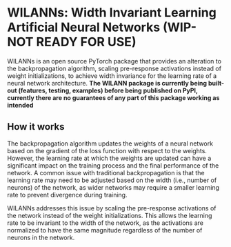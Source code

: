 # WILANNs: Width Invariant Learning Artificial Neural Networks (WIP- NOT READY FOR USE)
WILANNs is an open source PyTorch package that provides an alteration to the backpropagation algorithm, scaling pre-response activations instead of weight initializations, to achieve width invariance for the learning rate of a neural network architecture. **The WILANN package is currently being built-out (features, testing, examples) before being published on PyPI, currently there are no guarantees of any part of this package working as intended**

## How it works
The backpropagation algorithm updates the weights of a neural network based on the gradient of the loss function with respect to the weights. However, the learning rate at which the weights are updated can have a significant impact on the training process and the final performance of the network. A common issue with traditional backpropagation is that the learning rate may need to be adjusted based on the width (i.e., number of neurons) of the network, as wider networks may require a smaller learning rate to prevent divergence during training.

WILANNs addresses this issue by scaling the pre-response activations of the network instead of the weight initializations. This allows the learning rate to be invariant to the width of the network, as the activations are normalized to have the same magnitude regardless of the number of neurons in the network.